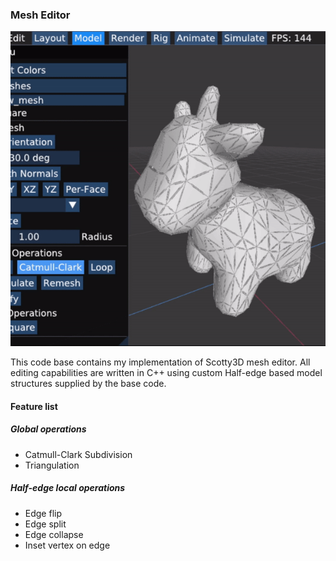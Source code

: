 ### Mesh Editor

   ![Catmull-Clark Subdivision, cow.js3d](../../renders/editDemo.gif)

This code base contains my implementation of Scotty3D mesh editor. All editing capabilities are written in C++ using custom Half-edge based model structures supplied by the base code.

#### Feature list
##### Global operations
* Catmull-Clark Subdivision
* Triangulation

##### Half-edge local operations
* Edge flip
* Edge split
* Edge collapse
* Inset vertex on edge
